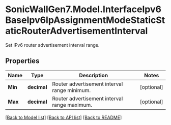# SonicWallGen7.Model.InterfaceIpv6BaseIpv6IpAssignmentModeStaticStaticRouterAdvertisementInterval
Set IPv6 router advertisement interval range.

## Properties

Name | Type | Description | Notes
------------ | ------------- | ------------- | -------------
**Min** | **decimal** | Router advertisement interval range minimum. | [optional] 
**Max** | **decimal** | Router advertisement interval range maximum. | [optional] 

[[Back to Model list]](../README.md#documentation-for-models) [[Back to API list]](../README.md#documentation-for-api-endpoints) [[Back to README]](../README.md)

